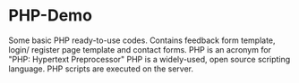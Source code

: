 # PHP-Demo
Some basic PHP ready-to-use codes.
Contains feedback form template, login/ register page template and contact forms.
PHP is an acronym for "PHP: Hypertext Preprocessor" PHP is a widely-used, open source scripting language. PHP scripts are executed on the server.
